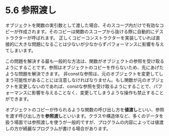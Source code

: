 # 5.6 参照渡し
オブジェクトを関数の実引数として渡した場合、そのスコープ内だけで有効なコピーが作成されます。そのコピーは関数のスコープから抜ける際に自動的にデストラクターが呼ばれます。
正しくコピーコンストラクターを実装していれば直接的に大きな問題になることは少ないが少なからずパフォーマンスに影響を与えてしまいます。

この問題を解決する最も一般的な方法は、関数がオブジェクトの参照を受け取るようにすることです。参照はオブジェクトのコピーを作らないため、先にあげたような問題を解決できます。
非constな参照は、元のオブジェクトを変更してしまう可能性があることには注意しなければなりません。もし関数が元のオブジェクトを変更しないのであれば、constな参照を受け取るようにすることで、パフォーマンスに影響を与えることなく、変更してしまうような操作も禁止することができます。

オブジェクトのコピーが作られるような関数の呼び出し方を**値渡し**といい、参照を渡す呼び出し方を**参照渡し**といいます。クラスや構造体など、多くのデータを扱う場面では参照渡しを使うが一般的ですが、プログラムの内容によっては値渡しの方が綺麗なプログラムが書ける場合があります。